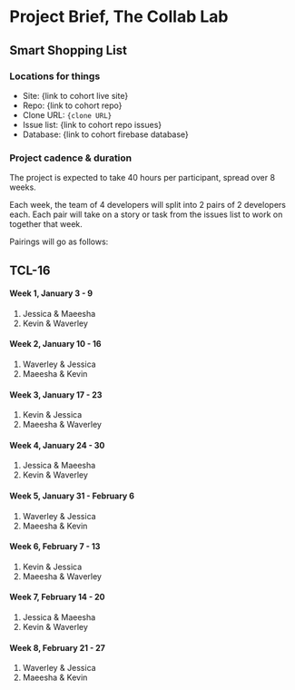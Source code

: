 # Project Brief, The Collab Lab

## Smart Shopping List

### Locations for things

- Site: {link to cohort live site}
- Repo: {link to cohort repo}
- Clone URL: `{clone URL}`
- Issue list: {link to cohort repo issues}
- Database: {link to cohort firebase database}

### Project cadence & duration

The project is expected to take 40 hours per participant, spread over 8 weeks.

Each week, the team of 4 developers will split into 2 pairs of 2 developers each. Each pair will take on a story or task from the issues list to work on together that week.

Pairings will go as follows:

## TCL-16

#### Week 1, January 3 - 9

1. Jessica & Maeesha
2. Kevin & Waverley

#### Week 2, January 10 - 16

1. Waverley & Jessica
2. Maeesha & Kevin

#### Week 3, January 17 - 23

1. Kevin & Jessica
2. Maeesha & Waverley

#### Week 4, January 24 - 30

1. Jessica & Maeesha
2. Kevin & Waverley

#### Week 5, January 31 - February 6

1. Waverley & Jessica
2. Maeesha & Kevin

#### Week 6, February 7 - 13

1. Kevin & Jessica
2. Maeesha & Waverley

#### Week 7, February 14 - 20

1. Jessica & Maeesha
2. Kevin & Waverley

#### Week 8, February 21 - 27

1. Waverley & Jessica
2. Maeesha & Kevin
